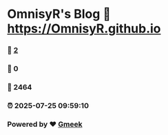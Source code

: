 # OmnisyR's Blog :link: https://OmnisyR.github.io 
### :page_facing_up: [2](https://OmnisyR.github.io/tag.html) 
### :speech_balloon: 0 
### :hibiscus: 2464 
### :alarm_clock: 2025-07-25 09:59:10 
### Powered by :heart: [Gmeek](https://github.com/Meekdai/Gmeek)
